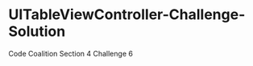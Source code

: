 UITableViewController-Challenge-Solution
========================================

Code Coalition Section 4 Challenge 6
